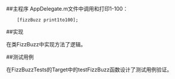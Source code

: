 ##主程序
    AppDelegate.m文件中调用和打印1-100：
    
```FizzBuzz* fizzBuzz = [[FizzBuzz alloc]initWithFirstNum:3 withSecondNum:5];
    [fizzBuzz print1to100];
```
    
    
##实现

在类FizzBuzz中实现方法了逻辑。

##测试用例

在FizzBuzzTests的Target中的testFizzBuzz函数设计了测试用例验证。

